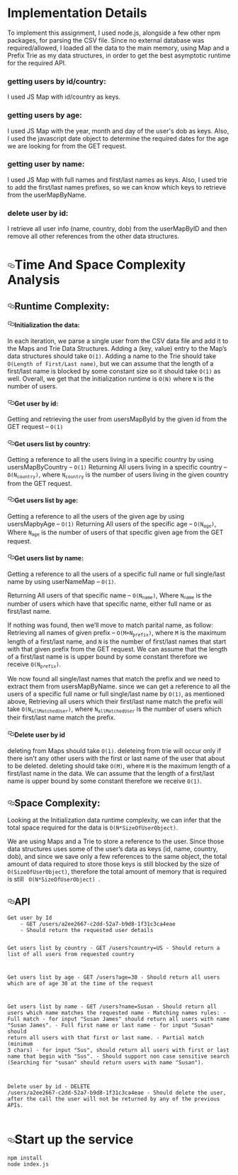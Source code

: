 <h1>Implementation Details</h1>

To implement this assignment, I used node.js, alongside a few other npm packages, for parsing the CSV file. Since no external database was required/allowed, I loaded all the data to the main memory, using Map and a Prefix Trie as my data structures, in order to get the best asymptotic runtime for the required API.

### getting users by id/country:
I used JS Map with id/country as keys.

### getting users by age:
I used JS Map with the year, month and day of the user's dob as keys. Also, I used the javascript date object to determine the required dates for the age we are looking for from the GET request.

### getting user by name:
I used JS Map with full names and first/last names as keys. Also, I used trie to add the first/last names prefixes, so we can know which keys to retrieve from the userMapByName.

### delete user by id:
I retrieve all user info (name, country, dob) from the userMapByID and then remove all other references from the other data structures.

<h1><a id="user-content-time-and-space-complexity-analysis" class="anchor" aria-hidden="true" href="#time-and-space-complexity-analysis"><svg class="octicon octicon-link" viewBox="0 0 16 16" version="1.1" width="16" height="16" aria-hidden="true"><path fill-rule="evenodd" d="M4 9h1v1H4c-1.5 0-3-1.69-3-3.5S2.55 3 4 3h4c1.45 0 3 1.69 3 3.5 0 1.41-.91 2.72-2 3.25V8.59c.58-.45 1-1.27 1-2.09C10 5.22 8.98 4 8 4H4c-.98 0-2 1.22-2 2.5S3 9 4 9zm9-3h-1v1h1c1 0 2 1.22 2 2.5S13.98 12 13 12H9c-.98 0-2-1.22-2-2.5 0-.83.42-1.64 1-2.09V6.25c-1.09.53-2 1.84-2 3.25C6 11.31 7.55 13 9 13h4c1.45 0 3-1.69 3-3.5S14.5 6 13 6z"></path></svg></a>Time And Space Complexity Analysis</h1>
<h2><a id="user-content-runtime-complexity" class="anchor" aria-hidden="true" href="#runtime-complexity"><svg class="octicon octicon-link" viewBox="0 0 16 16" version="1.1" width="16" height="16" aria-hidden="true"><path fill-rule="evenodd" d="M4 9h1v1H4c-1.5 0-3-1.69-3-3.5S2.55 3 4 3h4c1.45 0 3 1.69 3 3.5 0 1.41-.91 2.72-2 3.25V8.59c.58-.45 1-1.27 1-2.09C10 5.22 8.98 4 8 4H4c-.98 0-2 1.22-2 2.5S3 9 4 9zm9-3h-1v1h1c1 0 2 1.22 2 2.5S13.98 12 13 12H9c-.98 0-2-1.22-2-2.5 0-.83.42-1.64 1-2.09V6.25c-1.09.53-2 1.84-2 3.25C6 11.31 7.55 13 9 13h4c1.45 0 3-1.69 3-3.5S14.5 6 13 6z"></path></svg></a>Runtime Complexity:</h2>
<h4><a id="user-content-initialization-the-data" class="anchor" aria-hidden="true" href="#initialization-the-data"><svg class="octicon octicon-link" viewBox="0 0 16 16" version="1.1" width="16" height="16" aria-hidden="true"><path fill-rule="evenodd" d="M4 9h1v1H4c-1.5 0-3-1.69-3-3.5S2.55 3 4 3h4c1.45 0 3 1.69 3 3.5 0 1.41-.91 2.72-2 3.25V8.59c.58-.45 1-1.27 1-2.09C10 5.22 8.98 4 8 4H4c-.98 0-2 1.22-2 2.5S3 9 4 9zm9-3h-1v1h1c1 0 2 1.22 2 2.5S13.98 12 13 12H9c-.98 0-2-1.22-2-2.5 0-.83.42-1.64 1-2.09V6.25c-1.09.53-2 1.84-2 3.25C6 11.31 7.55 13 9 13h4c1.45 0 3-1.69 3-3.5S14.5 6 13 6z"></path></svg></a>Initialization the data:</h4>
<p>In each iteration, we parse a single user from the CSV data file and add it to the Maps and Trie Data Structures. Adding a (key, value) entry to the Map’s data structures should take <code>O(1)</code>. Adding a name to the Trie should take <code>O(Length of First/Last name)</code>, but we can assume that the length of a first/last name is blocked by some constant size so it should take <code>O(1)</code> as well. Overall, we get that the initialization runtime is <code>O(N)</code> where <code>N</code> is the number of users.</p>
<h4><a id="user-content-get-user-by-id" class="anchor" aria-hidden="true" href="#get-user-by-id"><svg class="octicon octicon-link" viewBox="0 0 16 16" version="1.1" width="16" height="16" aria-hidden="true"><path fill-rule="evenodd" d="M4 9h1v1H4c-1.5 0-3-1.69-3-3.5S2.55 3 4 3h4c1.45 0 3 1.69 3 3.5 0 1.41-.91 2.72-2 3.25V8.59c.58-.45 1-1.27 1-2.09C10 5.22 8.98 4 8 4H4c-.98 0-2 1.22-2 2.5S3 9 4 9zm9-3h-1v1h1c1 0 2 1.22 2 2.5S13.98 12 13 12H9c-.98 0-2-1.22-2-2.5 0-.83.42-1.64 1-2.09V6.25c-1.09.53-2 1.84-2 3.25C6 11.31 7.55 13 9 13h4c1.45 0 3-1.69 3-3.5S14.5 6 13 6z"></path></svg></a>Get user by id:</h4>
<p>Getting and retrieving the user from usersMapById by the given id from the GET request – <code>O(1)</code></p>
<p><sub></sub></p>
<h4><a id="user-content-get-users-list-by-country" class="anchor" aria-hidden="true" href="#get-users-list-by-country"><svg class="octicon octicon-link" viewBox="0 0 16 16" version="1.1" width="16" height="16" aria-hidden="true"><path fill-rule="evenodd" d="M4 9h1v1H4c-1.5 0-3-1.69-3-3.5S2.55 3 4 3h4c1.45 0 3 1.69 3 3.5 0 1.41-.91 2.72-2 3.25V8.59c.58-.45 1-1.27 1-2.09C10 5.22 8.98 4 8 4H4c-.98 0-2 1.22-2 2.5S3 9 4 9zm9-3h-1v1h1c1 0 2 1.22 2 2.5S13.98 12 13 12H9c-.98 0-2-1.22-2-2.5 0-.83.42-1.64 1-2.09V6.25c-1.09.53-2 1.84-2 3.25C6 11.31 7.55 13 9 13h4c1.45 0 3-1.69 3-3.5S14.5 6 13 6z"></path></svg></a>Get users list by country:</h4>
<p>Getting a reference to all the users living in a specific country by using usersMapByCountry – <code>O(1)</code>
Returning All users living in a specific country – <code>O(N<sub>country</sub>)</code>, where <code>N<sub>country</sub></code> is the number of users living in the given country from the GET request.</p>
<h4><a id="user-content-get-users-list-by-age" class="anchor" aria-hidden="true" href="#get-users-list-by-age"><svg class="octicon octicon-link" viewBox="0 0 16 16" version="1.1" width="16" height="16" aria-hidden="true"><path fill-rule="evenodd" d="M4 9h1v1H4c-1.5 0-3-1.69-3-3.5S2.55 3 4 3h4c1.45 0 3 1.69 3 3.5 0 1.41-.91 2.72-2 3.25V8.59c.58-.45 1-1.27 1-2.09C10 5.22 8.98 4 8 4H4c-.98 0-2 1.22-2 2.5S3 9 4 9zm9-3h-1v1h1c1 0 2 1.22 2 2.5S13.98 12 13 12H9c-.98 0-2-1.22-2-2.5 0-.83.42-1.64 1-2.09V6.25c-1.09.53-2 1.84-2 3.25C6 11.31 7.55 13 9 13h4c1.45 0 3-1.69 3-3.5S14.5 6 13 6z"></path></svg></a>Get users list by age:</h4>
<p>Getting a reference to all the users of the given age by using usersMapbyAge – <code>O(1)</code>
Returning All users of the specific age – <code>O(N<sub>age</sub>)</code>,
Where <code>N<sub>age</sub></code> is the number of users of that specific given age from the GET request.</p>
<h4><a id="user-content-get-users-list-by-name" class="anchor" aria-hidden="true" href="#get-users-list-by-name"><svg class="octicon octicon-link" viewBox="0 0 16 16" version="1.1" width="16" height="16" aria-hidden="true"><path fill-rule="evenodd" d="M4 9h1v1H4c-1.5 0-3-1.69-3-3.5S2.55 3 4 3h4c1.45 0 3 1.69 3 3.5 0 1.41-.91 2.72-2 3.25V8.59c.58-.45 1-1.27 1-2.09C10 5.22 8.98 4 8 4H4c-.98 0-2 1.22-2 2.5S3 9 4 9zm9-3h-1v1h1c1 0 2 1.22 2 2.5S13.98 12 13 12H9c-.98 0-2-1.22-2-2.5 0-.83.42-1.64 1-2.09V6.25c-1.09.53-2 1.84-2 3.25C6 11.31 7.55 13 9 13h4c1.45 0 3-1.69 3-3.5S14.5 6 13 6z"></path></svg></a>Get users list by name:</h4>
<p>Getting a reference to all the users of a specific full name or full single/last name by using userNameMap – <code>O(1)</code>.</p>
<p>Returning All users of that specific name – <code>O(N<sub>name</sub>)</code>, Where <code>N<sub>name</sub></code> is the number of users which have that specific name, either full name or as first/last name.</p>
<p>If nothing was found, then we’ll move to match parital name, as follow:
Retrieving all names of given prefix – <code>O(M+N<sub>prefix</sub>)</code>, where <code>M</code> is the maximum length of a first/last name, and <code>N</code> is the number of first/last names that start with that given prefix from the GET request. We can assume that the length of a first/last name is is upper bound by some constant therefore we receive <code>O(N<sub>prefix</sub>)</code>.</p>
<p>We now found all single/last names that match the prefix and we need to extract them from usersMapByName.
since we can get a reference to all the users of a specific full name or full single/last name by <code>O(1)</code>, as mentioned above, Retrieving all users which their first/last name match the prefix will take <code>O(N<sub>allMatchedUser</sub>)</code>, where <code>N<sub>allMatchedUser</sub></code> is the number of users which their first/last name match the prefix.</p>
<h4><a id="user-content-delete-user-by-id" class="anchor" aria-hidden="true" href="#delete-user-by-id"><svg class="octicon octicon-link" viewBox="0 0 16 16" version="1.1" width="16" height="16" aria-hidden="true"><path fill-rule="evenodd" d="M4 9h1v1H4c-1.5 0-3-1.69-3-3.5S2.55 3 4 3h4c1.45 0 3 1.69 3 3.5 0 1.41-.91 2.72-2 3.25V8.59c.58-.45 1-1.27 1-2.09C10 5.22 8.98 4 8 4H4c-.98 0-2 1.22-2 2.5S3 9 4 9zm9-3h-1v1h1c1 0 2 1.22 2 2.5S13.98 12 13 12H9c-.98 0-2-1.22-2-2.5 0-.83.42-1.64 1-2.09V6.25c-1.09.53-2 1.84-2 3.25C6 11.31 7.55 13 9 13h4c1.45 0 3-1.69 3-3.5S14.5 6 13 6z"></path></svg></a>Delete user by id</h4>
<p>deleting from Maps should take <code>O(1)</code>.
deleteing from trie will occur only if there isn't any other users with the first or last name of the user that about to be deleted. deleting should take <code>O(M)</code>, where <code>M</code> is the maximum length of a first/last name in the data. We can assume that the length of a first/last name is upper bound by some constant therefore we receive <code>O(1)</code>.</p>
<h2><a id="user-content-space-complexity" class="anchor" aria-hidden="true" href="#space-complexity"><svg class="octicon octicon-link" viewBox="0 0 16 16" version="1.1" width="16" height="16" aria-hidden="true"><path fill-rule="evenodd" d="M4 9h1v1H4c-1.5 0-3-1.69-3-3.5S2.55 3 4 3h4c1.45 0 3 1.69 3 3.5 0 1.41-.91 2.72-2 3.25V8.59c.58-.45 1-1.27 1-2.09C10 5.22 8.98 4 8 4H4c-.98 0-2 1.22-2 2.5S3 9 4 9zm9-3h-1v1h1c1 0 2 1.22 2 2.5S13.98 12 13 12H9c-.98 0-2-1.22-2-2.5 0-.83.42-1.64 1-2.09V6.25c-1.09.53-2 1.84-2 3.25C6 11.31 7.55 13 9 13h4c1.45 0 3-1.69 3-3.5S14.5 6 13 6z"></path></svg></a>Space Complexity:</h2>
<p>Looking at the Initialization data runtime complexity, we can infer that the total space required for the data is <code>O(N*SizeOfUserObject)</code>.</p>
<p>We are using Maps and a Trie to store a reference to the user. Since those data structures uses some of the user’s data as keys (id, name, country, dob), and since we save only a few references to the same object, the total amount of data required to store those keys is still blocked by the size of <code>O(SizeOfUserObject)</code>, therefore the total amount of memory that is required is still <code> O(N*SizeOfUserObject) </code>.</p>
<h2><a id="user-content-api" class="anchor" aria-hidden="true" href="#api"><svg class="octicon octicon-link" viewBox="0 0 16 16" version="1.1" width="16" height="16" aria-hidden="true"><path fill-rule="evenodd" d="M4 9h1v1H4c-1.5 0-3-1.69-3-3.5S2.55 3 4 3h4c1.45 0 3 1.69 3 3.5 0 1.41-.91 2.72-2 3.25V8.59c.58-.45 1-1.27 1-2.09C10 5.22 8.98 4 8 4H4c-.98 0-2 1.22-2 2.5S3 9 4 9zm9-3h-1v1h1c1 0 2 1.22 2 2.5S13.98 12 13 12H9c-.98 0-2-1.22-2-2.5 0-.83.42-1.64 1-2.09V6.25c-1.09.53-2 1.84-2 3.25C6 11.31 7.55 13 9 13h4c1.45 0 3-1.69 3-3.5S14.5 6 13 6z"></path></svg></a>API</h2>
<pre><code>Get user by Id
    - GET /users/a2ee2667-c2dd-52a7-b9d8-1f31c3ca4eae
    - Should return the requested user details 

Get users list by country
    - GET /users?country=US
    - Should return a list of all users from requested country

Get users list by age
    - GET /users?age=30
    - Should return all users which are of age 30 at the time of the request

Get users list by name
    - GET /users?name=Susan
    - Should return all users which name matches the requested name
    - Matching names rules:
        - Full match - for input "Susan James" should return all users with name "Susan James".
        - Full first name or last name - for input "Susan" should return all users with that first or last name.
        - Partial match (minimum 3 chars) - for input "Sus", should return all users with first or last name that begin with "Sus".
        - Should support non case sensitive search (Searching for "susan" should return users with name "Susan").

Delete user by id
    - DELETE /users/a2ee2667-c2dd-52a7-b9d8-1f31c3ca4eae
    - Should delete the user, after the call the user will not be returned by any of the previous APIs.
</code></pre>
<h1><a id="user-content-start-up-the-service" class="anchor" aria-hidden="true" href="#start-up-the-service"><svg class="octicon octicon-link" viewBox="0 0 16 16" version="1.1" width="16" height="16" aria-hidden="true"><path fill-rule="evenodd" d="M4 9h1v1H4c-1.5 0-3-1.69-3-3.5S2.55 3 4 3h4c1.45 0 3 1.69 3 3.5 0 1.41-.91 2.72-2 3.25V8.59c.58-.45 1-1.27 1-2.09C10 5.22 8.98 4 8 4H4c-.98 0-2 1.22-2 2.5S3 9 4 9zm9-3h-1v1h1c1 0 2 1.22 2 2.5S13.98 12 13 12H9c-.98 0-2-1.22-2-2.5 0-.83.42-1.64 1-2.09V6.25c-1.09.53-2 1.84-2 3.25C6 11.31 7.55 13 9 13h4c1.45 0 3-1.69 3-3.5S14.5 6 13 6z"></path></svg></a>Start up the service</h1>
<pre><code>npm install
node index.js
</code></pre>
